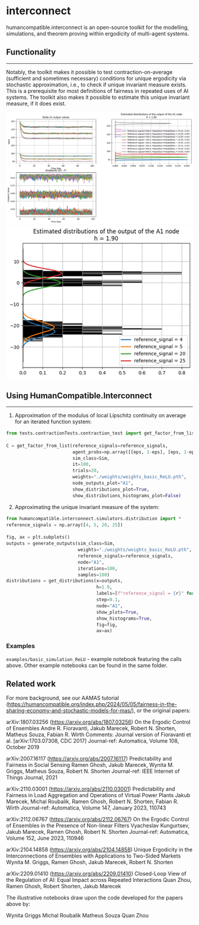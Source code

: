 # interconnect

humancompatible.interconnect is an open-source toolkit for the modelling, simulations, and theorem proving within ergodicity of multi-agent systems.

## Functionality

---
Notably, the toolkit makes it possible to test contraction-on-average (sufficient and sometimes necessary) conditions for unique ergodicity via 
stochastic approximation, i.e., to check if unique invariant measure exists. This is a prerequisite for most definitions of fairness in repeated
uses of AI systems. The toolkit also makes it possible to estimate this unique invariant measure, if it does exist.

<div align="center">
    <img src="images/c_factor.png" alt="Contraction Factor approximation" width="550"/>
</div>

<div align="center">
    <img src="images/uid_est.png" alt="Unique Invariant Measure estimation" width="550"/>
</div>

## Using HumanCompatible.Interconnect

---
1. Approximation of the modulus of local Lipschitz continuity on average for an iterated function system:

```python
from tests.contractionTests.contraction_test import get_factor_from_list

C = get_factor_from_list(reference_signals=reference_signals,
                         agent_probs=np.array([[eps, 1-eps], [eps, 1-eps]]),
                         sim_class=Sim,
                         it=100,
                         trials=20,
                         weights="./weights/weights_basic_ReLU.pth",
                         node_outputs_plot="A1",
                         show_distributions_plot=True,
                         show_distributions_histograms_plot=False)
```

2. Approximating the unique invariant measure of the system:

```python
from humancompatible.interconnect.simulators.distribution import *
reference_signals = np.array([4, 5, 20, 25])

fig, ax = plt.subplots()
outputs = generate_outputs(sim_class=Sim,
                           weights="./weights/weights_basic_ReLU.pth",
                           reference_signals=reference_signals,
                           node="A1",
                           iterations=100,
                           samples=100)
distributions = get_distributions(x=outputs,
                                  h=1.9,
                                  labels=[f"reference_signal = {r}" for r in reference_signals],
                                  step=0.1,
                                  node="A1",
                                  show_plots=True,
                                  show_histograms=True,
                                  fig=fig,
                                  ax=ax)
```

### Examples

``examples/basic_simulation_ReLU`` - example notebook featuring the calls above.
Other example notebooks can be found in the same folder.

## Related work

For more background, see our AAMAS tutorial (https://humancompatible.org/index.php/2024/05/05/fairness-in-the-sharing-economy-and-stochastic-models-for-mas/), or the original papers:

arXiv:1807.03256 (https://arxiv.org/abs/1807.03256)
On the Ergodic Control of Ensembles
Andre R. Fioravanti, Jakub Marecek, Robert N. Shorten, Matheus Souza, Fabian R. Wirth
Comments: Journal version of Fioravanti et al. [arXiv:1703.07308, CDC 2017]
Journal-ref: Automatica, Volume 108, October 2019

arXiv:2007.16117 (https://arxiv.org/abs/2007.16117)
Predictability and Fairness in Social Sensing
Ramen Ghosh, Jakub Marecek, Wynita M. Griggs, Matheus Souza, Robert N. Shorten
Journal-ref: IEEE Internet of Things Journal, 2021

arXiv:2110.03001 (https://arxiv.org/abs/2110.03001)
Predictability and Fairness in Load Aggregation and Operations of Virtual Power Plants
Jakub Marecek, Michal Roubalik, Ramen Ghosh, Robert N. Shorten, Fabian R. Wirth
Journal-ref: Automatica, Volume 147, January 2023, 110743

arXiv:2112.06767 (https://arxiv.org/abs/2112.06767)
On the Ergodic Control of Ensembles in the Presence of Non-linear Filters
Vyacheslav Kungurtsev, Jakub Marecek, Ramen Ghosh, Robert N. Shorten
Journal-ref: Automatica, Volume 152, June 2023, 110946

arXiv:2104.14858 (https://arxiv.org/abs/2104.14858)
Unique Ergodicity in the Interconnections of Ensembles with Applications to Two-Sided Markets
Wynita M. Griggs, Ramen Ghosh, Jakub Marecek, Robert N. Shorten

arXiv:2209.01410 (https://arxiv.org/abs/2209.01410)
Closed-Loop View of the Regulation of AI: Equal Impact across Repeated Interactions
Quan Zhou, Ramen Ghosh, Robert Shorten, Jakub Marecek

The illustrative notebooks draw upon the code developed for the papers above by:

Wynita Griggs
Michal Roubalik
Matheus Souza
Quan Zhou
